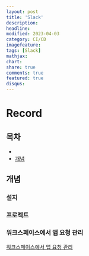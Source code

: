 ```yaml
---
layout: post
title: 'Slack'
description:
headline:
modified: 2023-04-03
category: CI/CD
imagefeature:
tags: [Slack]
mathjax:
chart:
share: true
comments: true
featured: true
disqus:
---
```


# Record

## 목차

-   [](#)
-   [개념](#개념)

## 개념

### 설지

### 프로젝트

### 워크스페이스에서 앱 요청 관리

[워크스페이스에서 앱 요청 관리](https://slack.com/intl/ko-kr/help/articles/222386767-워크스페이스에서-앱-요청-관리)
